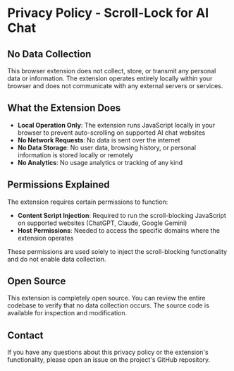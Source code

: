 # Privacy Policy - Scroll-Lock for AI Chat

## No Data Collection

This browser extension does not collect, store, or transmit any personal data or information. The extension operates entirely locally within your browser and does not communicate with any external servers or services.

## What the Extension Does

- **Local Operation Only**: The extension runs JavaScript locally in your browser to prevent auto-scrolling on supported AI chat websites
- **No Network Requests**: No data is sent over the internet
- **No Data Storage**: No user data, browsing history, or personal information is stored locally or remotely
- **No Analytics**: No usage analytics or tracking of any kind

## Permissions Explained

The extension requires certain permissions to function:

- **Content Script Injection**: Required to run the scroll-blocking JavaScript on supported websites (ChatGPT, Claude, Google Gemini)
- **Host Permissions**: Needed to access the specific domains where the extension operates

These permissions are used solely to inject the scroll-blocking functionality and do not enable data collection.

## Open Source

This extension is completely open source. You can review the entire codebase to verify that no data collection occurs. The source code is available for inspection and modification.

## Contact

If you have any questions about this privacy policy or the extension's functionality, please open an issue on the project's GitHub repository.
